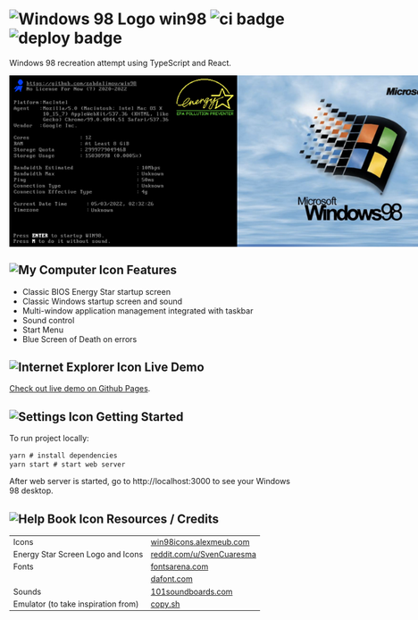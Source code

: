 # ![Windows 98 Logo](public/favicon.ico) win98 ![ci badge](https://github.com/zabdalimov/win98/actions/workflows/ci.yml/badge.svg) ![deploy badge](https://github.com/zabdalimov/win98/actions/workflows/deploy.yml/badge.svg)
Windows 98 recreation attempt using TypeScript and React.

<div style='display: flex;'>
  <img width='408px' src="https://raw.githubusercontent.com/zabdalimov/win98/master/docs/bios-startup-screen.png" alt="Bios Startup"/>
  <img width='408px' src="https://raw.githubusercontent.com/zabdalimov/win98/master/docs/windows-startup-screen.png" alt="Windows Startup"/>
  <img width='408px' src="https://raw.githubusercontent.com/zabdalimov/win98/master/docs/desktop-screen.png" alt="Desktop"/>
  <img width='408px' src="https://raw.githubusercontent.com/zabdalimov/win98/master/docs/blue-screen.png" alt="Blue Screen"/>
</div>

## ![My Computer Icon](src/static/icons/my-computer-icon.png) Features
* Classic BIOS Energy Star startup screen
* Classic Windows startup screen and sound
* Multi-window application management integrated with taskbar
* Sound control
* Start Menu
* Blue Screen of Death on errors

## ![Internet Explorer Icon](src/static/icons/ie-icon.png) Live Demo
[Check out live demo on Github Pages](https://zabdalimov.github.io/win98).

## ![Settings Icon](src/static/icons/settings-icon.png) Getting Started
To run project locally:
```shell
yarn # install dependencies
yarn start # start web server
```

After web server is started, go to http://localhost:3000 to see your Windows 98 desktop.

## ![Help Book Icon](src/static/icons/help-book-icon.png) Resources / Credits
|                                     |                                                                                                                                    |
|-------------------------------------|------------------------------------------------------------------------------------------------------------------------------------|
| Icons                               | [win98icons.alexmeub.com](https://win98icons.alexmeub.com)                                                                         |
| Energy Star Screen Logo and Icons   | [reddit.com/u/SvenCuaresma](https://www.reddit.com/r/vitahacks/comments/bo81du/made_a_classic_pc_boot_screen_for_nostalgic_feels/) |
| Fonts                               | [fontsarena.com](https://fontsarena.com/w95fa-by-fontsarena)                                                                       |
|                                     | [dafont.com](https://dafont.com/perfect-dos-vga-437.font)                                                                          |
| Sounds                              | [101soundboards.com](https://101soundboards.com)                                                                                   |
| Emulator (to take inspiration from) | [copy.sh](https://copy.sh/v86/?profile=windows98)                                                                                  |